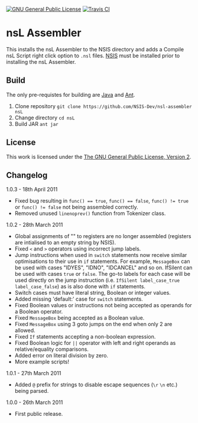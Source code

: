 [![GNU General Public License](https://img.shields.io/badge/license-GPL%20v2-blue.svg?style=flat-square)](http://www.gnu.org/licenses/gpl-2.0.html)
[![Travis CI](https://img.shields.io/travis/NSIS-Dev/nsl-assembler.svg?style=flat-square)](https://travis-ci.org/NSIS-Dev/nsl-assembler)

# nsL Assembler

This installs the nsL Assembler to the NSIS directory and adds a Compile
nsL Script right click option to `.nsl` files. [NSIS][nsis] must be installed
prior to installing the nsL Assembler.

## Build

The only pre-requistes for building are [Java][java] and [Ant][ant].

1. Clone repository `git clone https://github.com/NSIS-Dev/nsl-assembler nsL`
2. Change directory `cd nsL`
3. Build JAR `ant jar`
 
## License

This work is licensed under the [The GNU General Public License, Version 2](LICENSE.md).

## Changelog

1.0.3 - 18th April 2011
* Fixed bug resulting in `func() == true`, `func() == false`, `func() != true`
  or `func() != false` not being assembled correctly.
* Removed unused `linenoprev()` function from Tokenizer class.

1.0.2 - 28th March 2011
* Global assignments of "" to registers are no longer assembled
  (registers are intialised to an empty string by NSIS).
* Fixed `<` and `>` operators using incorrect jump labels.
* Jump instructions when used in `switch` statements now receive similar
  optimisations to their use in `if` statements. For example, `MessageBox`
  can be used with cases "IDYES", "IDNO", "IDCANCEL" and so on. IfSilent
  can be used with cases `true` or `false`. The go-to labels for each case
  will be used directly on the jump instruction (i.e. `IfSilent
  label_case_true label_case_false`) as is also done with `if` statements.
* Switch cases must have literal string, Boolean or integer values.
* Added missing 'default:' case for `switch` statements.
* Fixed Boolean values or instructions not being accepted as operands
  for a Boolean operator.
* Fixed `MessageBox` being accepted as a Boolean value.
* Fixed `MessageBox` using 3 goto jumps on the end when only 2 are
  allowed.
* Fixed `If` statements accepting a non-boolean expression.
* Fixed Boolean logic for `||` operator with left and right operands as
  relative/equality comparisons.
* Added error on literal division by zero.
* More example scripts!

1.0.1 - 27th March 2011
* Added `@` prefix for strings to disable escape sequences (`\r` `\n` etc.)
  being parsed.

1.0.0 - 26th March 2011
* First public release.

[nsis]: http://nsis.sourceforge.net/
[java]: https://java.com/en/download/
[ant]: https://ant.apache.org/

